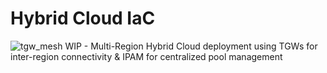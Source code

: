 # Hybrid Cloud IaC

![tgw_mesh](https://github.com/onur-zengin/yamazaki/assets/10590811/47fe9e88-17c2-46b5-a8b3-345d02000e75)
WIP - Multi-Region Hybrid Cloud deployment using TGWs for inter-region connectivity & IPAM for centralized pool management
